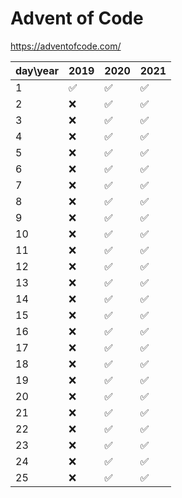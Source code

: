 # Advent of Code

https://adventofcode.com/

| day\year | 2019 | 2020 | 2021 |
| -------- | ---- | ---- | ---- |
| 1        | ✅   | ✅    | ✅   | 
| 2        | ❌   | ✅    | ✅   |
| 3        | ❌   | ✅    | ✅   |
| 4        | ❌   | ✅    | ✅   |
| 5        | ❌   | ✅    | ✅   |
| 6        | ❌   | ✅    | ✅   |
| 7        | ❌   | ✅    | ✅   |
| 8        | ❌   | ✅    | ✅   |
| 9        | ❌   | ✅    | ✅   |
| 10       | ❌   | ✅    | ✅   |
| 11       | ❌   | ✅    | ✅   |
| 12       | ❌   | ✅    | ✅   |
| 13       | ❌   | ✅    | ✅   |
| 14       | ❌   | ✅    | ✅   |
| 15       | ❌   | ✅    | ✅   |
| 16       | ❌   | ✅    | ✅   |
| 17       | ❌   | ✅    | ✅   |
| 18       | ❌   | ✅    | ✅   |
| 19       | ❌   | ✅    | ✅   |
| 20       | ❌   | ✅    | ✅   |
| 21       | ❌   | ✅    | ✅   |
| 22       | ❌   | ✅    | ✅   |
| 23       | ❌   | ✅    | ✅   |
| 24       | ❌   | ✅    | ✅   |
| 25       | ❌   | ✅    | ✅   |
